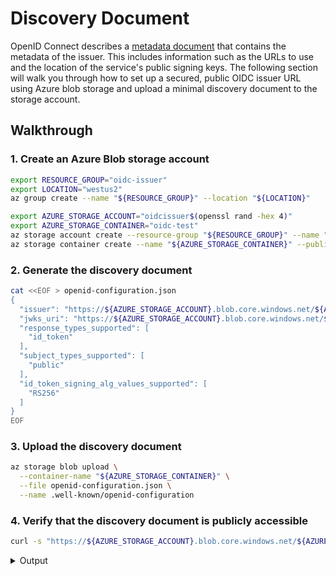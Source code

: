 # Discovery Document

<!-- toc -->

OpenID Connect describes a [metadata document][1] that contains the metadata of the issuer. This includes information such as the URLs to use and the location of the service's public signing keys. The following section will walk you through how to set up a secured, public OIDC issuer URL using Azure blob storage and upload a minimal discovery document to the storage account.

## Walkthrough

### 1. Create an Azure Blob storage account

```bash
export RESOURCE_GROUP="oidc-issuer"
export LOCATION="westus2"
az group create --name "${RESOURCE_GROUP}" --location "${LOCATION}"

export AZURE_STORAGE_ACCOUNT="oidcissuer$(openssl rand -hex 4)"
export AZURE_STORAGE_CONTAINER="oidc-test"
az storage account create --resource-group "${RESOURCE_GROUP}" --name "${AZURE_STORAGE_ACCOUNT}"
az storage container create --name "${AZURE_STORAGE_CONTAINER}" --public-access container
```

### 2. Generate the discovery document

```bash
cat <<EOF > openid-configuration.json
{
  "issuer": "https://${AZURE_STORAGE_ACCOUNT}.blob.core.windows.net/${AZURE_STORAGE_CONTAINER}/",
  "jwks_uri": "https://${AZURE_STORAGE_ACCOUNT}.blob.core.windows.net/${AZURE_STORAGE_CONTAINER}/openid/v1/jwks",
  "response_types_supported": [
    "id_token"
  ],
  "subject_types_supported": [
    "public"
  ],
  "id_token_signing_alg_values_supported": [
    "RS256"
  ]
}
EOF
```

### 3. Upload the discovery document

```bash
az storage blob upload \
  --container-name "${AZURE_STORAGE_CONTAINER}" \
  --file openid-configuration.json \
  --name .well-known/openid-configuration
```

### 4. Verify that the discovery document is publicly accessible

```bash
curl -s "https://${AZURE_STORAGE_ACCOUNT}.blob.core.windows.net/${AZURE_STORAGE_CONTAINER}/.well-known/openid-configuration"
```

<details>
<summary>Output</summary>

```json
{
  "issuer": "https://<REDACTED>.blob.core.windows.net/oidc-test/",
  "jwks_uri": "https://<REDACTED>.blob.core.windows.net/oidc-test/openid/v1/jwks",
  "response_types_supported": [
    "id_token"
  ],
  "subject_types_supported": [
    "public"
  ],
  "id_token_signing_alg_values_supported": [
    "RS256"
  ]
}
```

[1]: https://openid.net/specs/openid-connect-discovery-1_0.html#ProviderConfig
